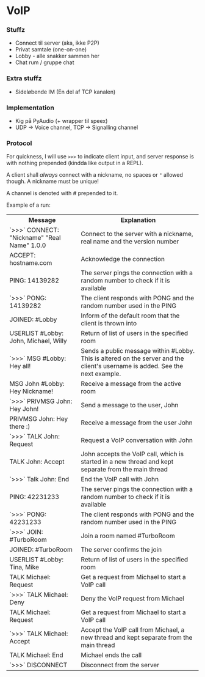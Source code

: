 VoIP
===================
### Stuffz ###
* Connect til server (aka, ikke P2P)
* Privat samtale (one-on-one)
* Lobby - alle snakker sammen her
* Chat rum / gruppe chat

### Extra stuffz ###
* Sideløbende IM (En del af TCP kanalen)

### Implementation ###
* Kig på PyAudio (+ wrapper til speex)
* UDP -> Voice channel, TCP -> Signalling channel

### Protocol ###
For quickness, I will use `>>>` to indicate client input, and server
response is with nothing prepended (kindda like output in a REPL).

A client shall *always* connect with a nickname, no spaces or `"`
allowed though. A nickname must be unique!

A channel is denoted with # prepended to it.

Example of a run:

<table>
  <tr>
    <th>Message</th>
    <th>Explanation</th>
  </tr>
  <tr>
    <td>`>>>` CONNECT: "Nickname" "Real Name" 1.0.0</td>
    <td>Connect to the server with a nickname, real name and the
    version number</td>
  </tr>
  <tr>
    <td>ACCEPT: hostname.com</td>
    <td>Acknowledge the connection</td>
  </tr>
  <tr>
    <td>PING: 14139282</td>
    <td>The server pings the connection with a random number to check
    if it is available</td>
  </tr>
  <tr>
    <td>`>>>` PONG: 14139282</td>
    <td>The client responds with PONG and the random number used in
    the PING</td>
  </tr>
  <tr>
    <td>JOINED: #Lobby</td>
    <td>Inform of the default room that the client is thrown into</td>
  </tr>
  <tr>
    <td>USERLIST #Lobby: John, Michael, Willy</td>
    <td>Return of list of users in the specified room</td>
  </tr>
  <tr>
    <td>`>>>` MSG #Lobby: Hey all!</td>
    <td>Sends a public message within #Lobby. This is altered on the
    server and the client's username is added. See the next example.</td>
  </tr>
  <tr>
    <td>MSG John #Lobby: Hey Nickname!</td>
    <td>Receive a message from the active room</td>
  </tr>
  <tr>
    <td>`>>>` PRIVMSG John: Hey John!</td>
    <td>Send a message to the user, John</td>
  </tr>
  <tr>
    <td>PRIVMSG John: Hey there :)</td>
    <td>Receive a message from the user John</td>
  </tr>
  <tr>
    <td>`>>>` TALK John: Request</td>
    <td>Request a VoIP conversation with John</td>
  </tr>
  <tr>
    <td>TALK John: Accept</td>
    <td>John accepts the VoIP call, which is started in a new thread
    and kept separate from the main thread</td>
  </tr>
  <tr>
    <td>`>>>` Talk John: End</td>
    <td>End the VoIP call with John</td>
  </tr>
  <tr>
    <td>PING: 42231233</td>
    <td>The server pings the connection with a random number to check if it is available</td>
  </tr>
  <tr>
    <td>`>>>` PONG: 42231233</td>
    <td>The client responds with PONG and the random number used in the PING</td>
  </tr>
  <tr>
    <td>`>>>` JOIN: #TurboRoom</td>
    <td>Join a room named #TurboRoom</td>
  </tr>
  <tr>
    <td>JOINED: #TurboRoom</td>
    <td>The server confirms the join</td>
  </tr>
  <tr>
    <td>USERLIST #Lobby: Tina, Mike</td>
    <td>Return of list of users in the specified room</td>
  </tr>
  <tr>
    <td>TALK Michael: Request</td>
    <td>Get a request from Michael to start a VoIP call</td>
  </tr>
  <tr>
    <td>`>>>` TALK Michael: Deny</td>
    <td>Deny the VoIP request from Michael</td>
  </tr>
  <tr>
    <td>TALK Michael: Request</td>
    <td>Get a request from Michael to start a VoIP call</td>
  </tr>
  <tr>
    <td>`>>>` TALK Michael: Accept</td>
    <td>Accept the VoIP call from Michael, a new thread and kept separate from the main thread</td>
  </tr>
  <tr>
    <td>TALK Michael: End</td>
    <td>Michael ends the call</td>
  </tr>
  <tr>
    <td>`>>>` DISCONNECT</td>
    <td>Disconnect from the server</td>
  </tr>
</table>
